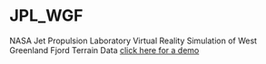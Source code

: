 # JPL_WGF
NASA Jet Propulsion Laboratory Virtual Reality Simulation of West Greenland Fjord Terrain Data
[click here for a demo](https://htmlpreview.github.io/?https://github.com/dragland/JPL_WGF/blob/master/index.html)
